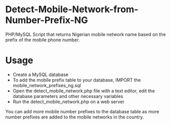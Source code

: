 # Detect-Mobile-Network-from-Number-Prefix-NG
PHP/MySQL Script that returns Nigerian mobile network name based on the prefix of the mobile phone number.

# Usage
- Create a MySQL database
- To add the mobile prefix table to your database, IMPORT the mobile_network_prefixes_ng.sql
- Open the detect_mobile_network.php file with a text editor, edit the database parameters and other necessary variables
- Run the detect_mobile_network.php on a web server

You can add more mobile number prefixes to the database table as more number prefixes are added to the mobile networks in the country.
